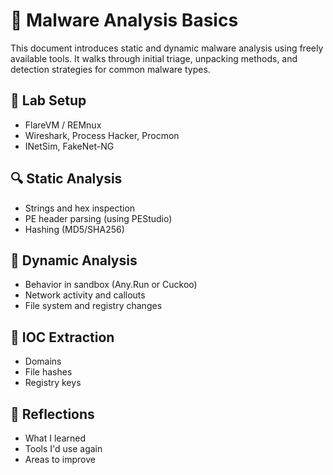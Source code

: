 # 🐛 Malware Analysis Basics

This document introduces static and dynamic malware analysis using freely available tools. It walks through initial triage, unpacking methods, and detection strategies for common malware types.

## 🧪 Lab Setup
- FlareVM / REMnux
- Wireshark, Process Hacker, Procmon
- INetSim, FakeNet-NG

## 🔍 Static Analysis
- Strings and hex inspection
- PE header parsing (using PEStudio)
- Hashing (MD5/SHA256)

## 🚀 Dynamic Analysis
- Behavior in sandbox (Any.Run or Cuckoo)
- Network activity and callouts
- File system and registry changes

## 🎯 IOC Extraction
- Domains
- File hashes
- Registry keys

## 🧠 Reflections
- What I learned
- Tools I'd use again
- Areas to improve
